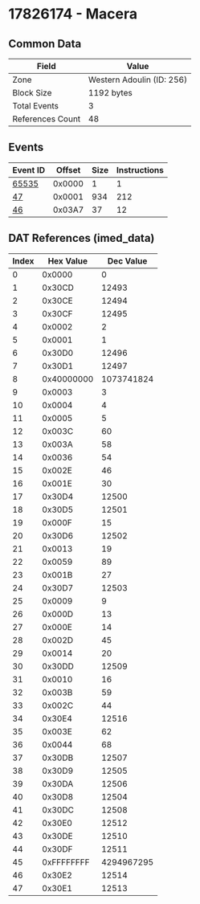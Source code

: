 # 17826174 - Macera

## Common Data

| Field            | Value                     |
|------------------|---------------------------|
| Zone             | Western Adoulin (ID: 256) |
| Block Size       | 1192 bytes                |
| Total Events     | 3                         |
| References Count | 48                        |

## Events

| Event ID            | Offset   |   Size |   Instructions |
|---------------------|----------|--------|----------------|
| [65535](./65535.md) | 0x0000   |      1 |              1 |
| [47](./47.md)       | 0x0001   |    934 |            212 |
| [46](./46.md)       | 0x03A7   |     37 |             12 |

## DAT References (imed_data)

|   Index | Hex Value   |   Dec Value |
|---------|-------------|-------------|
|       0 | 0x0000      |           0 |
|       1 | 0x30CD      |       12493 |
|       2 | 0x30CE      |       12494 |
|       3 | 0x30CF      |       12495 |
|       4 | 0x0002      |           2 |
|       5 | 0x0001      |           1 |
|       6 | 0x30D0      |       12496 |
|       7 | 0x30D1      |       12497 |
|       8 | 0x40000000  |  1073741824 |
|       9 | 0x0003      |           3 |
|      10 | 0x0004      |           4 |
|      11 | 0x0005      |           5 |
|      12 | 0x003C      |          60 |
|      13 | 0x003A      |          58 |
|      14 | 0x0036      |          54 |
|      15 | 0x002E      |          46 |
|      16 | 0x001E      |          30 |
|      17 | 0x30D4      |       12500 |
|      18 | 0x30D5      |       12501 |
|      19 | 0x000F      |          15 |
|      20 | 0x30D6      |       12502 |
|      21 | 0x0013      |          19 |
|      22 | 0x0059      |          89 |
|      23 | 0x001B      |          27 |
|      24 | 0x30D7      |       12503 |
|      25 | 0x0009      |           9 |
|      26 | 0x000D      |          13 |
|      27 | 0x000E      |          14 |
|      28 | 0x002D      |          45 |
|      29 | 0x0014      |          20 |
|      30 | 0x30DD      |       12509 |
|      31 | 0x0010      |          16 |
|      32 | 0x003B      |          59 |
|      33 | 0x002C      |          44 |
|      34 | 0x30E4      |       12516 |
|      35 | 0x003E      |          62 |
|      36 | 0x0044      |          68 |
|      37 | 0x30DB      |       12507 |
|      38 | 0x30D9      |       12505 |
|      39 | 0x30DA      |       12506 |
|      40 | 0x30D8      |       12504 |
|      41 | 0x30DC      |       12508 |
|      42 | 0x30E0      |       12512 |
|      43 | 0x30DE      |       12510 |
|      44 | 0x30DF      |       12511 |
|      45 | 0xFFFFFFFF  |  4294967295 |
|      46 | 0x30E2      |       12514 |
|      47 | 0x30E1      |       12513 |
